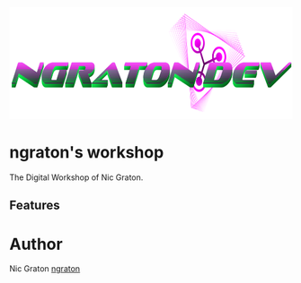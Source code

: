 

<div align="center"  style="margin-bottom:30px">
    <img src="static/logos/logo.svg" alt="Logo" width='600px' height='200px'/>
</div>

# ngraton's workshop

The Digital Workshop of Nic Graton.

## Features

# Author

Nic Graton [ngraton](https://ngraton.dev)
